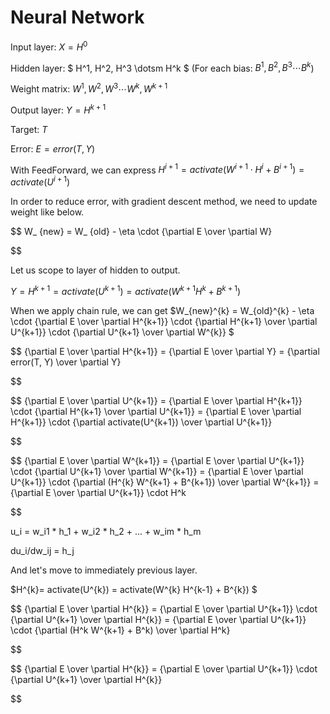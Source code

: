 # Neural Network

Input layer: $X = H^0$

Hidden layer: $ H^1, H^2, H^3 \dotsm H^k $ (For each bias: $B^1, B^2, B^3 \dotsm B^k$)

Weight matrix: $W^1, W^2, W^3 \dotsm W^k, W^{k+1}$

Output layer: $Y=H^{k+1}$

Target: $T$

Error: $E = error(T, Y)$

With FeedForward, we can express $H^{i+1} = activate(W^{i+1} \cdot H^i + B^{i+1}) = activate(U^{i+1})$

In order to reduce error, with gradient descent method, we need to update weight like below.

$$
W_ {new} = W_ {old} - \eta \cdot {\partial E \over \partial W}

$$

Let us scope to layer of hidden to output.

$Y = H^{k+1}= activate(U^{k+1}) = activate(W^{k+1} H^k + B^{k+1})$

When we apply chain rule, we can get $W_{new}^{k} = W_{old}^{k} - \eta \cdot {\partial E \over \partial H^{k+1}} \cdot {\partial H^{k+1} \over \partial U^{k+1}} \cdot {\partial U^{k+1} \over \partial W^{k}} $

$$
{\partial E \over \partial H^{k+1}} = {\partial E \over \partial Y} = {\partial error(T, Y) \over \partial Y}

$$

$$
{\partial E \over \partial U^{k+1}} = {\partial E \over \partial H^{k+1}} \cdot {\partial H^{k+1} \over \partial U^{k+1}} = {\partial E \over \partial H^{k+1}} \cdot {\partial activate(U^{k+1}) \over \partial U^{k+1}}

$$

$$
{\partial E \over \partial W^{k+1}} = {\partial E \over \partial U^{k+1}} \cdot {\partial U^{k+1} \over \partial W^{k+1}} = {\partial E \over \partial U^{k+1}} \cdot {\partial (H^{k} W^{k+1} + B^{k+1}) \over \partial W^{k+1}} = {\partial E \over \partial U^{k+1}} \cdot H^k

$$

u_i = w_i1 * h_1 + w_i2 * h_2 + ... + w_im * h_m

du_i/dw_ij = h_j

And let's move to immediately previous layer.

$H^{k}= activate(U^{k}) = activate(W^{k} H^{k-1} + B^{k}) $

$$
{\partial E \over \partial H^{k}} = {\partial E \over \partial U^{k+1}} \cdot {\partial U^{k+1} \over \partial H^{k}} = {\partial E \over \partial U^{k+1}} \cdot {\partial (H^k W^{k+1} + B^k) \over \partial H^k}

$$


$$
{\partial E \over \partial H^{k}} = {\partial E \over \partial U^{k+1}} \cdot {\partial U^{k+1} \over \partial H^{k}}

$$

